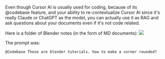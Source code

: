 Even though Cursor AI is usually used for coding, because of its @codebase feature, and your ability to re-contextualize Cursor AI since it's really Claude or ChatGPT as the model, you can actually use it as RAG and ask questions about your documents even if it's not code related.

Here is a folder of Blender notes (in the form of MD documents):
![](vB3AvJi.png)

The prompt was:
```
@Codebase These are blender tutorials. how to make a corner rounded?
```